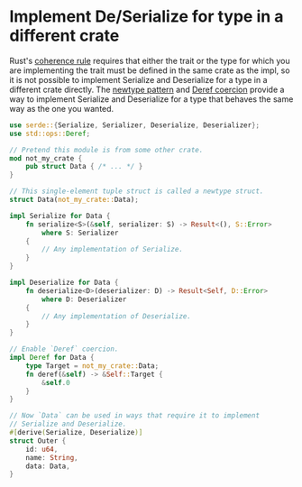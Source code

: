 # Implement De/Serialize for type in a different crate

Rust's
[coherence rule](https://doc.rust-lang.org/book/traits.html#rules-for-implementing-traits)
requires that either the trait or the type for which you are implementing the
trait must be defined in the same crate as the impl, so it
is not possible to implement Serialize and Deserialize for a type in a different
crate directly. The
[newtype pattern](https://doc.rust-lang.org/book/structs.html#tuple-structs)
and
[Deref coercion](https://doc.rust-lang.org/book/deref-coercions.html)
provide a way to implement Serialize and Deserialize for a type that behaves the
same way as the one you wanted.

```rust
use serde::{Serialize, Serializer, Deserialize, Deserializer};
use std::ops::Deref;

// Pretend this module is from some other crate.
mod not_my_crate {
    pub struct Data { /* ... */ }
}

// This single-element tuple struct is called a newtype struct.
struct Data(not_my_crate::Data);

impl Serialize for Data {
    fn serialize<S>(&self, serializer: S) -> Result<(), S::Error>
        where S: Serializer
    {
        // Any implementation of Serialize.
    }
}

impl Deserialize for Data {
    fn deserialize<D>(deserializer: D) -> Result<Self, D::Error>
        where D: Deserializer
    {
        // Any implementation of Deserialize.
    }
}

// Enable `Deref` coercion.
impl Deref for Data {
    type Target = not_my_crate::Data;
    fn deref(&self) -> &Self::Target {
        &self.0
    }
}

// Now `Data` can be used in ways that require it to implement
// Serialize and Deserialize.
#[derive(Serialize, Deserialize)]
struct Outer {
    id: u64,
    name: String,
    data: Data,
}
```
